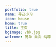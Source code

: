 ```yaml
---
portfolio: true
name: 寻己小习
icon: house
home: true
title: 主页
bgImage: /bk.jpg
welcome: 简单 自由 纯粹
---
```

